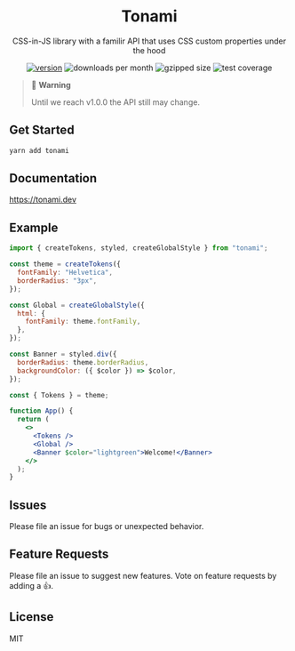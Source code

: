 <div align="center">

# Tonami

CSS-in-JS library with a familir API that uses CSS custom properties under the hood

[![version][version-badge]][package]
![downloads per month][downloads]
![gzipped size][size]
![test coverage][coverage]

</div>

> 🚨 **Warning**
>
> Until we reach v1.0.0 the API still may change.

## Get Started

```bash
yarn add tonami
```

## Documentation

https://tonami.dev

## Example

```jsx
import { createTokens, styled, createGlobalStyle } from "tonami";

const theme = createTokens({
  fontFamily: "Helvetica",
  borderRadius: "3px",
});

const Global = createGlobalStyle({
  html: {
    fontFamily: theme.fontFamily,
  },
});

const Banner = styled.div({
  borderRadius: theme.borderRadius,
  backgroundColor: ({ $color }) => $color,
});

const { Tokens } = theme;

function App() {
  return (
    <>
      <Tokens />
      <Global />
      <Banner $color="lightgreen">Welcome!</Banner>
    </>
  );
}
```

## Issues

Please file an issue for bugs or unexpected behavior.

## Feature Requests

Please file an issue to suggest new features. Vote on feature requests by adding a 👍.

## License

MIT

<!-- prettier-ignore-start -->
[version-badge]: https://img.shields.io/npm/v/tonami?style=flat-square
[package]: https://www.npmjs.com/package/tonami
[downloads]: https://img.shields.io/npm/dm/tonami?style=flat-square
[size]: https://img.shields.io/bundlephobia/minzip/tonami?style=flat-square
[coverage]: https://img.shields.io/codecov/c/github/tone-row/tonami?style=flat-square
<!-- prettier-ignore-end -->
